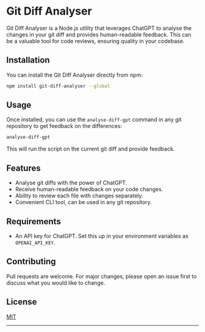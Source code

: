 # Git Diff Analyser

Git Diff Analyser is a Node.js utility that leverages ChatGPT to analyse the changes in your git diff and provides human-readable feedback. This can be a valuable tool for code reviews, ensuring quality in your codebase.

## Installation

You can install the Git Diff Analyser directly from npm:

```bash
npm install git-diff-analyser --global
```

## Usage

Once installed, you can use the `analyse-diff-gpt` command in any git repository to get feedback on the differences:

```bash
analyse-diff-gpt
```

This will run the script on the current git diff and provide feedback.

## Features

- Analyse git diffs with the power of ChatGPT.
- Receive human-readable feedback on your code changes.
- Ability to review each file with changes separately.
- Convenient CLI tool, can be used in any git repository.

## Requirements

- An API key for ChatGPT. Set this up in your environment variables as `OPENAI_API_KEY`.

## Contributing

Pull requests are welcome. For major changes, please open an issue first to discuss what you would like to change.

## License

[MIT](https://choosealicense.com/licenses/mit/)

---